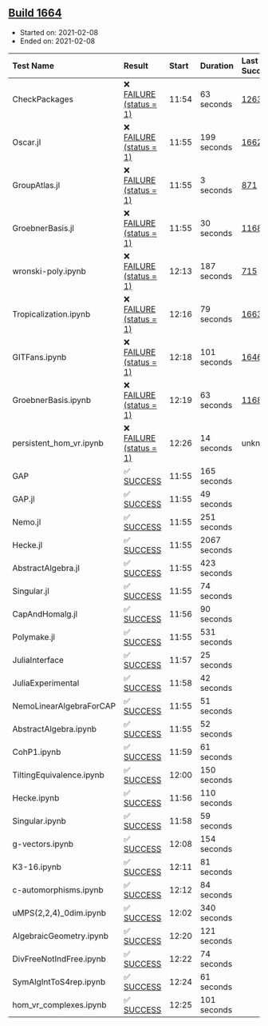 ## [Build 1664](https://oscarci.mathematik.uni-kl.de/job/oscar-stable/1664/)

* Started on: 2021-02-08
* Ended on: 2021-02-08

| Test Name    | Result | Start | Duration | Last Success | First Failure |
|:-------------|:-------|:------|:---------|:-------------|:--------------|
| CheckPackages | ❌ [FAILURE (status = 1)](https://oscarci.mathematik.uni-kl.de/job/oscar-stable/1664/artifact/logs/build-1664/CheckPackages.log) | 11:54 | 63 seconds | [1263](https://oscarci.mathematik.uni-kl.de/job/oscar-stable/1263/) | [1264](https://oscarci.mathematik.uni-kl.de/job/oscar-stable/1264/) |
| Oscar.jl | ❌ [FAILURE (status = 1)](https://oscarci.mathematik.uni-kl.de/job/oscar-stable/1664/artifact/logs/build-1664/Oscar.jl.log) | 11:55 | 199 seconds | [1662](https://oscarci.mathematik.uni-kl.de/job/oscar-stable/1662/) | [1663](https://oscarci.mathematik.uni-kl.de/job/oscar-stable/1663/) |
| GroupAtlas.jl | ❌ [FAILURE (status = 1)](https://oscarci.mathematik.uni-kl.de/job/oscar-stable/1664/artifact/logs/build-1664/GroupAtlas.jl.log) | 11:55 | 3 seconds | [871](https://oscarci.mathematik.uni-kl.de/job/oscar-stable/871/) | [872](https://oscarci.mathematik.uni-kl.de/job/oscar-stable/872/) |
| GroebnerBasis.jl | ❌ [FAILURE (status = 1)](https://oscarci.mathematik.uni-kl.de/job/oscar-stable/1664/artifact/logs/build-1664/GroebnerBasis.jl.log) | 11:55 | 30 seconds | [1168](https://oscarci.mathematik.uni-kl.de/job/oscar-stable/1168/) | [1169](https://oscarci.mathematik.uni-kl.de/job/oscar-stable/1169/) |
| wronski-poly.ipynb | ❌ [FAILURE (status = 1)](https://oscarci.mathematik.uni-kl.de/job/oscar-stable/1664/artifact/logs/build-1664/wronski-poly.ipynb.log) | 12:13 | 187 seconds | [715](https://oscarci.mathematik.uni-kl.de/job/oscar-stable/715/) | [716](https://oscarci.mathematik.uni-kl.de/job/oscar-stable/716/) |
| Tropicalization.ipynb | ❌ [FAILURE (status = 1)](https://oscarci.mathematik.uni-kl.de/job/oscar-stable/1664/artifact/logs/build-1664/Tropicalization.ipynb.log) | 12:16 | 79 seconds | [1663](https://oscarci.mathematik.uni-kl.de/job/oscar-stable/1663/) | [1664](https://oscarci.mathematik.uni-kl.de/job/oscar-stable/1664/) |
| GITFans.ipynb | ❌ [FAILURE (status = 1)](https://oscarci.mathematik.uni-kl.de/job/oscar-stable/1664/artifact/logs/build-1664/GITFans.ipynb.log) | 12:18 | 101 seconds | [1646](https://oscarci.mathematik.uni-kl.de/job/oscar-stable/1646/) | [1647](https://oscarci.mathematik.uni-kl.de/job/oscar-stable/1647/) |
| GroebnerBasis.ipynb | ❌ [FAILURE (status = 1)](https://oscarci.mathematik.uni-kl.de/job/oscar-stable/1664/artifact/logs/build-1664/GroebnerBasis.ipynb.log) | 12:19 | 63 seconds | [1168](https://oscarci.mathematik.uni-kl.de/job/oscar-stable/1168/) | [1169](https://oscarci.mathematik.uni-kl.de/job/oscar-stable/1169/) |
| persistent_hom_vr.ipynb | ❌ [FAILURE (status = 1)](https://oscarci.mathematik.uni-kl.de/job/oscar-stable/1664/artifact/logs/build-1664/persistent_hom_vr.ipynb.log) | 12:26 | 14 seconds | unknown | unknown |
| GAP | ✅ [SUCCESS](https://oscarci.mathematik.uni-kl.de/job/oscar-stable/1664/artifact/logs/build-1664/GAP.log) | 11:55 | 165 seconds |  |  |
| GAP.jl | ✅ [SUCCESS](https://oscarci.mathematik.uni-kl.de/job/oscar-stable/1664/artifact/logs/build-1664/GAP.jl.log) | 11:55 | 49 seconds |  |  |
| Nemo.jl | ✅ [SUCCESS](https://oscarci.mathematik.uni-kl.de/job/oscar-stable/1664/artifact/logs/build-1664/Nemo.jl.log) | 11:55 | 251 seconds |  |  |
| Hecke.jl | ✅ [SUCCESS](https://oscarci.mathematik.uni-kl.de/job/oscar-stable/1664/artifact/logs/build-1664/Hecke.jl.log) | 11:55 | 2067 seconds |  |  |
| AbstractAlgebra.jl | ✅ [SUCCESS](https://oscarci.mathematik.uni-kl.de/job/oscar-stable/1664/artifact/logs/build-1664/AbstractAlgebra.jl.log) | 11:55 | 423 seconds |  |  |
| Singular.jl | ✅ [SUCCESS](https://oscarci.mathematik.uni-kl.de/job/oscar-stable/1664/artifact/logs/build-1664/Singular.jl.log) | 11:55 | 74 seconds |  |  |
| CapAndHomalg.jl | ✅ [SUCCESS](https://oscarci.mathematik.uni-kl.de/job/oscar-stable/1664/artifact/logs/build-1664/CapAndHomalg.jl.log) | 11:56 | 90 seconds |  |  |
| Polymake.jl | ✅ [SUCCESS](https://oscarci.mathematik.uni-kl.de/job/oscar-stable/1664/artifact/logs/build-1664/Polymake.jl.log) | 11:55 | 531 seconds |  |  |
| JuliaInterface | ✅ [SUCCESS](https://oscarci.mathematik.uni-kl.de/job/oscar-stable/1664/artifact/logs/build-1664/JuliaInterface.log) | 11:57 | 25 seconds |  |  |
| JuliaExperimental | ✅ [SUCCESS](https://oscarci.mathematik.uni-kl.de/job/oscar-stable/1664/artifact/logs/build-1664/JuliaExperimental.log) | 11:58 | 42 seconds |  |  |
| NemoLinearAlgebraForCAP | ✅ [SUCCESS](https://oscarci.mathematik.uni-kl.de/job/oscar-stable/1664/artifact/logs/build-1664/NemoLinearAlgebraForCAP.log) | 11:55 | 51 seconds |  |  |
| AbstractAlgebra.ipynb | ✅ [SUCCESS](https://oscarci.mathematik.uni-kl.de/job/oscar-stable/1664/artifact/logs/build-1664/AbstractAlgebra.ipynb.log) | 11:55 | 52 seconds |  |  |
| CohP1.ipynb | ✅ [SUCCESS](https://oscarci.mathematik.uni-kl.de/job/oscar-stable/1664/artifact/logs/build-1664/CohP1.ipynb.log) | 11:59 | 61 seconds |  |  |
| TiltingEquivalence.ipynb | ✅ [SUCCESS](https://oscarci.mathematik.uni-kl.de/job/oscar-stable/1664/artifact/logs/build-1664/TiltingEquivalence.ipynb.log) | 12:00 | 150 seconds |  |  |
| Hecke.ipynb | ✅ [SUCCESS](https://oscarci.mathematik.uni-kl.de/job/oscar-stable/1664/artifact/logs/build-1664/Hecke.ipynb.log) | 11:56 | 110 seconds |  |  |
| Singular.ipynb | ✅ [SUCCESS](https://oscarci.mathematik.uni-kl.de/job/oscar-stable/1664/artifact/logs/build-1664/Singular.ipynb.log) | 11:58 | 59 seconds |  |  |
| g-vectors.ipynb | ✅ [SUCCESS](https://oscarci.mathematik.uni-kl.de/job/oscar-stable/1664/artifact/logs/build-1664/g-vectors.ipynb.log) | 12:08 | 154 seconds |  |  |
| K3-16.ipynb | ✅ [SUCCESS](https://oscarci.mathematik.uni-kl.de/job/oscar-stable/1664/artifact/logs/build-1664/K3-16.ipynb.log) | 12:11 | 81 seconds |  |  |
| c-automorphisms.ipynb | ✅ [SUCCESS](https://oscarci.mathematik.uni-kl.de/job/oscar-stable/1664/artifact/logs/build-1664/c-automorphisms.ipynb.log) | 12:12 | 84 seconds |  |  |
| uMPS(2,2,4)_0dim.ipynb | ✅ [SUCCESS](https://oscarci.mathematik.uni-kl.de/job/oscar-stable/1664/artifact/logs/build-1664/uMPS-2-2-4-_0dim.ipynb.log) | 12:02 | 340 seconds |  |  |
| AlgebraicGeometry.ipynb | ✅ [SUCCESS](https://oscarci.mathematik.uni-kl.de/job/oscar-stable/1664/artifact/logs/build-1664/AlgebraicGeometry.ipynb.log) | 12:20 | 121 seconds |  |  |
| DivFreeNotIndFree.ipynb | ✅ [SUCCESS](https://oscarci.mathematik.uni-kl.de/job/oscar-stable/1664/artifact/logs/build-1664/DivFreeNotIndFree.ipynb.log) | 12:22 | 74 seconds |  |  |
| SymAlgIntToS4rep.ipynb | ✅ [SUCCESS](https://oscarci.mathematik.uni-kl.de/job/oscar-stable/1664/artifact/logs/build-1664/SymAlgIntToS4rep.ipynb.log) | 12:24 | 61 seconds |  |  |
| hom_vr_complexes.ipynb | ✅ [SUCCESS](https://oscarci.mathematik.uni-kl.de/job/oscar-stable/1664/artifact/logs/build-1664/hom_vr_complexes.ipynb.log) | 12:25 | 101 seconds |  |  |
